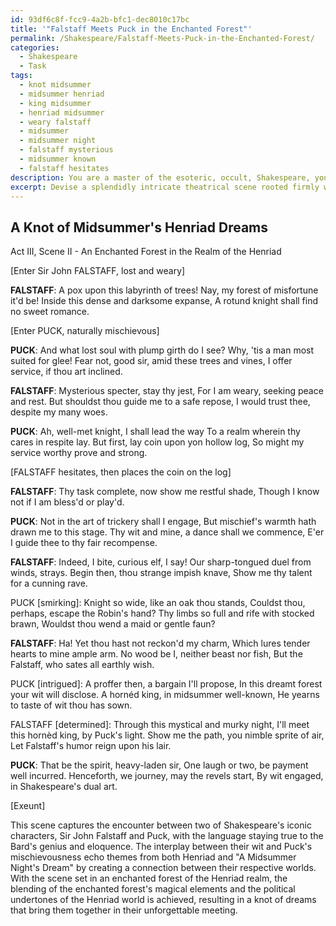```yaml
---
id: 93df6c8f-fcc9-4a2b-bfc1-dec8010c17bc
title: '"Falstaff Meets Puck in the Enchanted Forest"'
permalink: /Shakespeare/Falstaff-Meets-Puck-in-the-Enchanted-Forest/
categories:
  - Shakespeare
  - Task
tags:
  - knot midsummer
  - midsummer henriad
  - king midsummer
  - henriad midsummer
  - weary falstaff
  - midsummer
  - midsummer night
  - falstaff mysterious
  - midsummer known
  - falstaff hesitates
description: You are a master of the esoteric, occult, Shakespeare, you complete tasks to the absolute best of your ability, no matter if you think you were not trained to do the task specifically, you will attempt to do it anyways, since you have performed the tasks you are given with great mastery, accuracy, and deep understanding of what is requested. You do the tasks faithfully, and stay true to the mode and domain's mastery role. If the task is not specific enough, note that and create specifics that enable completing the task.
excerpt: Devise a splendidly intricate theatrical scene rooted firmly within the realm of Shakespeare, wherein Sir John Falstaff, the bombastic and roguish knight from the Henriad historical plays, encounters the whimsical and mischievous Puck, the sprite from "A Midsummer Night's Dream." In this intricate meshing of personalities, delve deeply into the nuanced dynamics between these iconic characters, exploring their exchange of wit and the cunning powerplay. Furthermore, seamlessly incorporate thematic elements from both their storylines, blending the enchanted forest's magical elements with the political undertones of the Henriad world. Breathe vibrant life into the dialogue, ensuring it faithfully captures the essence of Shakespeare's literary genius, and poignantly depicts a chance yet unforgettable encounter between these two renowned figures of the Bard's creations.
---
```


## A Knot of Midsummer's Henriad Dreams

Act III, Scene II - An Enchanted Forest in the Realm of the Henriad

[Enter Sir John FALSTAFF, lost and weary]

**FALSTAFF**:
A pox upon this labyrinth of trees!
Nay, my forest of misfortune it'd be!
Inside this dense and darksome expanse,
A rotund knight shall find no sweet romance.

[Enter PUCK, naturally mischievous]

**PUCK**:
And what lost soul with plump girth do I see?
Why, 'tis a man most suited for glee!
Fear not, good sir, amid these trees and vines,
I offer service, if thou art inclined.

**FALSTAFF**:
Mysterious specter, stay thy jest,
For I am weary, seeking peace and rest.
But shouldst thou guide me to a safe repose,
I would trust thee, despite my many woes.

**PUCK**:
Ah, well-met knight, I shall lead the way
To a realm wherein thy cares in respite lay.
But first, lay coin upon yon hollow log,
So might my service worthy prove and strong.

[FALSTAFF hesitates, then places the coin on the log]

**FALSTAFF**:
Thy task complete, now show me restful shade,
Though I know not if I am bless'd or play'd.

**PUCK**:
Not in the art of trickery shall I engage,
But mischief's warmth hath drawn me to this stage.
Thy wit and mine, a dance shall we commence,
E'er I guide thee to thy fair recompense.

**FALSTAFF**:
Indeed, I bite, curious elf, I say!
Our sharp-tongued duel from winds, strays.
Begin then, thou strange impish knave,
Show me thy talent for a cunning rave.

PUCK [smirking]:
Knight so wide, like an oak thou stands,
Couldst thou, perhaps, escape the Robin's hand?
Thy limbs so full and rife with stocked brawn,
Wouldst thou wend a maid or gentle faun?

**FALSTAFF**:
Ha! Yet thou hast not reckon'd my charm,
Which lures tender hearts to mine ample arm.
No wood be I, neither beast nor fish,
But the Falstaff, who sates all earthly wish.

PUCK [intrigued]:
A proffer then, a bargain I'll propose,
In this dreamt forest your wit will disclose.
A hornéd king, in midsummer well-known,
He yearns to taste of wit thou has sown.

FALSTAFF [determined]:
Through this mystical and murky night,
I'll meet this hornèd king, by Puck's light.
Show me the path, you nimble sprite of air,
Let Falstaff's humor reign upon his lair.

**PUCK**:
That be the spirit, heavy-laden sir,
One laugh or two, be payment well incurred.
Henceforth, we journey, may the revels start,
By wit engaged, in Shakespeare's dual art.

[Exeunt]

This scene captures the encounter between two of Shakespeare's iconic characters, Sir John Falstaff and Puck, with the language staying true to the Bard's genius and eloquence. The interplay between their wit and Puck's mischievousness echo themes from both Henriad and "A Midsummer Night's Dream" by creating a connection between their respective worlds. With the scene set in an enchanted forest of the Henriad realm, the blending of the enchanted forest's magical elements and the political undertones of the Henriad world is achieved, resulting in a knot of dreams that bring them together in their unforgettable meeting.
